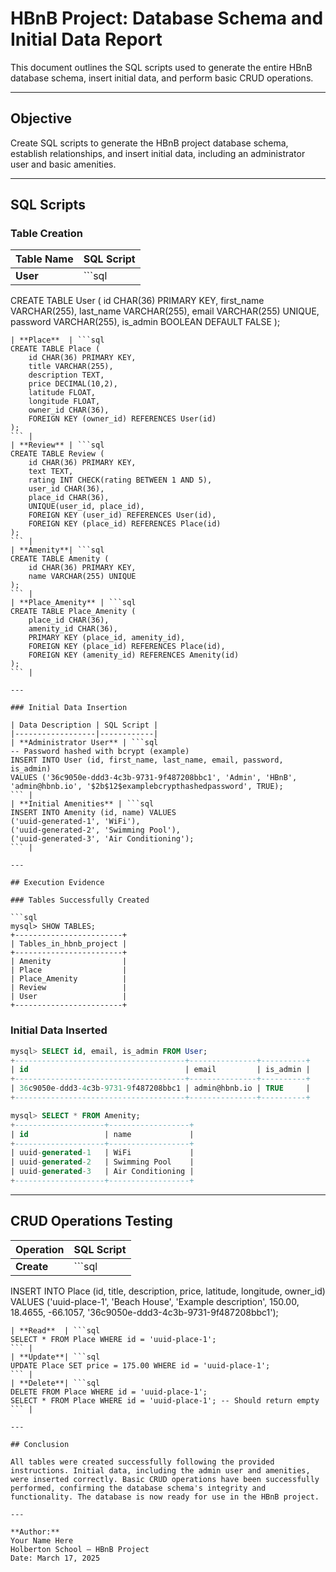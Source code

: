 # HBnB Project: Database Schema and Initial Data Report

This document outlines the SQL scripts used to generate the entire HBnB database schema, insert initial data, and perform basic CRUD operations.

---

## Objective

Create SQL scripts to generate the HBnB project database schema, establish relationships, and insert initial data, including an administrator user and basic amenities.

---

## SQL Scripts

### Table Creation

| Table Name | SQL Script |
|------------|------------|
| **User**   | ```sql
CREATE TABLE User (
    id CHAR(36) PRIMARY KEY,
    first_name VARCHAR(255),
    last_name VARCHAR(255),
    email VARCHAR(255) UNIQUE,
    password VARCHAR(255),
    is_admin BOOLEAN DEFAULT FALSE
);
``` |
| **Place**  | ```sql
CREATE TABLE Place (
    id CHAR(36) PRIMARY KEY,
    title VARCHAR(255),
    description TEXT,
    price DECIMAL(10,2),
    latitude FLOAT,
    longitude FLOAT,
    owner_id CHAR(36),
    FOREIGN KEY (owner_id) REFERENCES User(id)
);
``` |
| **Review** | ```sql
CREATE TABLE Review (
    id CHAR(36) PRIMARY KEY,
    text TEXT,
    rating INT CHECK(rating BETWEEN 1 AND 5),
    user_id CHAR(36),
    place_id CHAR(36),
    UNIQUE(user_id, place_id),
    FOREIGN KEY (user_id) REFERENCES User(id),
    FOREIGN KEY (place_id) REFERENCES Place(id)
);
``` |
| **Amenity**| ```sql
CREATE TABLE Amenity (
    id CHAR(36) PRIMARY KEY,
    name VARCHAR(255) UNIQUE
);
``` |
| **Place_Amenity** | ```sql
CREATE TABLE Place_Amenity (
    place_id CHAR(36),
    amenity_id CHAR(36),
    PRIMARY KEY (place_id, amenity_id),
    FOREIGN KEY (place_id) REFERENCES Place(id),
    FOREIGN KEY (amenity_id) REFERENCES Amenity(id)
);
``` |

---

### Initial Data Insertion

| Data Description | SQL Script |
|------------------|------------|
| **Administrator User** | ```sql
-- Password hashed with bcrypt (example)
INSERT INTO User (id, first_name, last_name, email, password, is_admin)
VALUES ('36c9050e-ddd3-4c3b-9731-9f487208bbc1', 'Admin', 'HBnB', 'admin@hbnb.io', '$2b$12$examplebcrypthashedpassword', TRUE);
``` |
| **Initial Amenities** | ```sql
INSERT INTO Amenity (id, name) VALUES
('uuid-generated-1', 'WiFi'),
('uuid-generated-2', 'Swimming Pool'),
('uuid-generated-3', 'Air Conditioning');
``` |

---

## Execution Evidence

### Tables Successfully Created

```sql
mysql> SHOW TABLES;
+------------------------+
| Tables_in_hbnb_project |
+------------------------+
| Amenity                |
| Place                  |
| Place_Amenity          |
| Review                 |
| User                   |
+------------------------+
```

### Initial Data Inserted

```sql
mysql> SELECT id, email, is_admin FROM User;
+--------------------------------------+---------------+----------+
| id                                   | email         | is_admin |
+--------------------------------------+---------------+----------+
| 36c9050e-ddd3-4c3b-9731-9f487208bbc1 | admin@hbnb.io | TRUE     |
+--------------------------------------+---------------+----------+

mysql> SELECT * FROM Amenity;
+--------------------+------------------+
| id                 | name             |
+--------------------+------------------+
| uuid-generated-1   | WiFi             |
| uuid-generated-2   | Swimming Pool    |
| uuid-generated-3   | Air Conditioning |
+--------------------+------------------+
```

---

## CRUD Operations Testing

| Operation | SQL Script |
|-----------|------------|
| **Create**| ```sql
INSERT INTO Place (id, title, description, price, latitude, longitude, owner_id)
VALUES ('uuid-place-1', 'Beach House', 'Example description', 150.00, 18.4655, -66.1057, '36c9050e-ddd3-4c3b-9731-9f487208bbc1');
``` |
| **Read**  | ```sql
SELECT * FROM Place WHERE id = 'uuid-place-1';
``` |
| **Update**| ```sql
UPDATE Place SET price = 175.00 WHERE id = 'uuid-place-1';
``` |
| **Delete**| ```sql
DELETE FROM Place WHERE id = 'uuid-place-1';
SELECT * FROM Place WHERE id = 'uuid-place-1'; -- Should return empty
``` |

---

## Conclusion

All tables were created successfully following the provided instructions. Initial data, including the admin user and amenities, were inserted correctly. Basic CRUD operations have been successfully performed, confirming the database schema's integrity and functionality. The database is now ready for use in the HBnB project.

---

**Author:**  
Your Name Here  
Holberton School – HBnB Project  
Date: March 17, 2025

